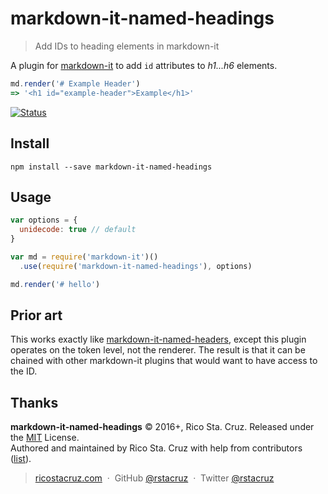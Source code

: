 # markdown-it-named-headings
 
> Add IDs to heading elements in markdown-it

A plugin for [markdown-it][] to add `id` attributes to *h1...h6* elements.

```js
md.render('# Example Header') 
=> '<h1 id="example-header">Example</h1>'
```

[![Status](https://travis-ci.org/rstacruz/markdown-it-named-headings.svg?branch=master)](https://travis-ci.org/rstacruz/markdown-it-named-headings "See test builds")

## Install

```
npm install --save markdown-it-named-headings
```

## Usage

```js
var options = {
  unidecode: true // default
}

var md = require('markdown-it')()
  .use(require('markdown-it-named-headings'), options)

md.render('# hello')
```

[markdown-it]: https://github.com/markdown-it/markdown-it
[markdown-it-named-headers]: https://www.npmjs.com/package/markdown-it-named-headers

## Prior art

This works exactly like [markdown-it-named-headers][], except this plugin operates on the token level, not the renderer. The result is that it can be chained with other markdown-it plugins that would want to have access to the ID.

## Thanks

**markdown-it-named-headings** © 2016+, Rico Sta. Cruz. Released under the [MIT] License.<br>
Authored and maintained by Rico Sta. Cruz with help from contributors ([list][contributors]).

> [ricostacruz.com](http://ricostacruz.com) &nbsp;&middot;&nbsp;
> GitHub [@rstacruz](https://github.com/rstacruz) &nbsp;&middot;&nbsp;
> Twitter [@rstacruz](https://twitter.com/rstacruz)

[MIT]: http://mit-license.org/
[contributors]: http://github.com/rstacruz/markdown-it-named-headings/contributors
